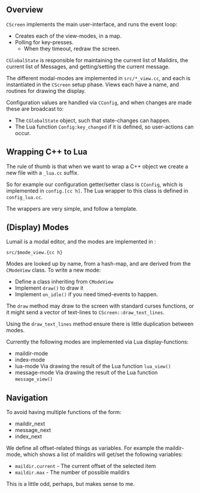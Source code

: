 
Overview
--------

`CScreen` implements the main user-interface, and runs the event loop:

* Creates each of the view-modes, in a map.
* Polling for key-presses.
    * When they timeout, redraw the screen.

`CGlobalState` is responsible for maintaining the current list of Maildirs,
the current list of Messages, and getting/setting the current message.

The different modal-modes are implemented in `src/*_view.cc`, and each
is instantiated in the `CScreen` setup phase.  Views each have a name,
and routines for drawing the display.

Configuration values are handled via `CConfig`, and when changes are
made these are broadcast to:

* The `CGlobalState` object, such that state-changes can happen.
* The Lua function `Config:key_changed` if it is defined, so user-actions can occur.



Wrapping C++ to Lua
-------------------

The rule of thumb is that when we want to wrap a C++ object
we create a new file with a `_lua.cc` suffix.

So for example our configuration getter/setter class is `CConfig`,
which is implemented in `config.[cc h]`.  The Lua wrapper to this
class is defined in `config_lua.cc`.

The wrappers are very simple, and follow a template.


(Display) Modes
---------------

Lumail is a modal editor, and the modes are implemented in :

    src/$mode_view.{cc h}

Modes are looked up by name, from a hash-map, and are derived from
the `CModeView` class. To write a new mode:

* Define a class inheriting from `CModeView`
* Implement `draw()` to draw it
* Implement `on_idle()` if you need timed-events to happen.

The `draw` method may draw to the screen with standard curses functions,
or it might send a vector of text-lines to `CScreen::draw_text_lines`.

Using the `draw_text_lines` method ensure there is little duplication
between modes.

Currently the following modes are implemented via Lua display-functions:

* maildir-mode
* index-mode
* lua-mode
    Via drawing the result of the Lua function `lua_view()`
* message-mode
    Via drawing the result of the Lua function `message_view()`


Navigation
----------

To avoid having multiple functions of the form:

* maildir_next
* message_next
* index_next

We define all offset-related things as variables.  For example the
maildir-mode, which shows a list of maildirs will get/set the following
variables:

* `maildir.current` - The current offset of the selected item
* `maildir.max` - The number of possible maildirs

This is a little odd, perhaps, but makes sense to me.
